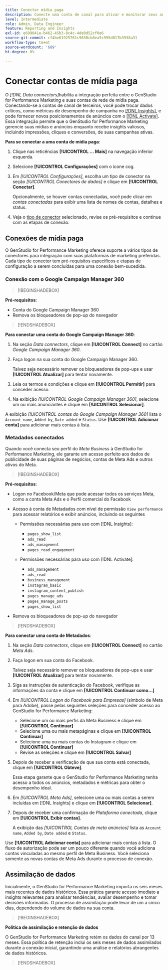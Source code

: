 ```yaml
---
title: Conectar mídia paga
description: Conecte uma conta de canal para ativar e monitorar seus anúncios e mídia com o Adobe GenStudio for Performance Marketing.
level: Intermediate
role: Admin, Data Engineer
feature: Reporting and Insights
exl-id: e699041e-b462-45b3-8c4c-4de0d52cf0e6
source-git-commit: cf4be61925761c9630cb8ea5c995d017b3938a31
workflow-type: tm+mt
source-wordcount: '689'
ht-degree: 0%

---
```


# Conectar contas de mídia paga

O _[!DNL Data connectors]_&#x200B;habilita a integração perfeita entre o GenStudio for Performance Marketing e suas contas de rede de mídia paga. Conectando-se a contas de canal de terceiros, você pode trocar dados críticos, como métricas de desempenho de campanha no [[!DNL Insights]](/help/user-guide/insights/overview.md), e pode fornecer novos posicionamentos de anúncios com o [[!DNL Activate]](/help/user-guide/activation/overview.md). Essa integração permite que o GenStudio for Performance Marketing gerencie suas mídias e anúncios enquanto recebe insights valiosos, incluindo impressões, cliques e conversões, de suas campanhas ativas.

**Para se conectar a uma conta de mídia paga**:

1. Clique nas reticências **[!UICONTROL ... Mais]** na navegação inferior esquerda.

1. Selecione **[!UICONTROL Configurações]** com o ícone cog.

1. Em _[!UICONTROL Configurações]_, escolha um tipo de conector na seção _[!UICONTROL Conectores de dados]_ e clique em **[!UICONTROL Conectar]**.

   Opcionalmente, se houver contas conectadas, você pode clicar em _contas conectadas_ para exibir uma lista de nomes de contas, detalhes e status.

1. Veja o [tipo de conector](#connector-types) selecionado, revise os pré-requisitos e continue com as etapas de conexão.

## Conexões de mídia paga

O GenStudio for Performance Marketing oferece suporte a vários tipos de conectores para integração com suas plataformas de marketing preferidas. Cada tipo de conector tem pré-requisitos específicos e etapas de configuração a serem concluídas para uma conexão bem-sucedida.

### Conexão com o Google Campaign Manager 360

>[!BEGINSHADEBOX]

**Pré-requisitos**:

- Conta do Google Campaign Manager 360
- Remova os bloqueadores de pop-up do navegador

>[!ENDSHADEBOX]

**Para conectar uma conta do Google Campaign Manager 360**:

1. Na seção _Data connectors_, clique em **[!UICONTROL Connect]** no cartão _Google Campaign Manager 360_.

1. Faça logon na sua conta do Google Campaign Manager 360.

   Talvez seja necessário remover os bloqueadores de pop-ups e usar **[!UICONTROL Atualizar]** para tentar novamente.

1. Leia os termos e condições e clique em **[!UICONTROL Permitir]** para conceder acesso.

1. Na exibição _[!UICONTROL Google Campaign Manager 360]_, selecione um ou mais anunciantes e clique em **[!UICONTROL Selecionar]**.

A exibição _[!UICONTROL contas do Google Campaign Manager 360]_ lista o `Account name`, `Added by`, `Date added` e `Status`. Use **[!UICONTROL Adicionar conta]** para adicionar mais contas à lista.

### Metadados conectados

Quando você conecta seu perfil do _Meta Business_ à GenStudio for Performance Marketing, ele garante um acesso perfeito aos dados de publicidade de suas páginas de negócios, contas de Meta Ads e outros ativos do Meta.

>[!BEGINSHADEBOX]

**Pré-requisitos**:

- Logon no Facebook/Meta que pode acessar todos os serviços Meta, como a conta Meta Ads e o Perfil comercial do Facebook
- Acesso à conta de Metadados com nível de permissão `View performance` para acessar relatórios e exibir anúncios, incluindo os seguintes
   - Permissões necessárias para uso com [!DNL Insights]:

      - `pages_show_list`
      - `ads_read`
      - `ads_management`
      - `pages_read_engagement`

   - Permissões necessárias para uso com [!DNL Activate]:

      - `ads_management`
      - `ads_read`
      - `business_management`
      - `instagram_basic`
      - `instagram_content_publish`
      - `pages_manage_ads`
      - `pages_manage_posts`
      - `pages_show_list`

- Remova os bloqueadores de pop-up do navegador

>[!ENDSHADEBOX]

**Para conectar uma conta de Metadados**:

1. Na seção _Data connectors_, clique em **[!UICONTROL Connect]** no cartão _Meta Ads_.

1. Faça logon em sua conta do Facebook.

   Talvez seja necessário remover os bloqueadores de pop-ups e usar **[!UICONTROL Atualizar]** para tentar novamente.

1. Siga as instruções de autenticação do Facebook, verifique as informações da conta e clique em **[!UICONTROL Continuar como...]**

1. Em _[!UICONTROL Logon do Facebook para Empresas]_ (símbolo de Meta para Adobe), passe pelas seguintes seleções para conceder acesso ao GenStudio for Performance Marketing:

   - Selecione um ou mais perfis da Meta Business e clique em **[!UICONTROL Continuar]**
   - Selecione uma ou mais metapáginas e clique em **[!UICONTROL Continuar]**
   - Selecione uma ou mais contas do Instagram e clique em **[!UICONTROL Continuar]**
   - Revise as seleções e clique em **[!UICONTROL Salvar]**

1. Depois de receber a verificação de que sua conta está conectada, clique em **[!UICONTROL Obteve]**.

   Essa etapa garante que o GenStudio for Performance Marketing tenha acesso a todos os anúncios, metadados e métricas para obter o desempenho ideal.

1. Em _[!UICONTROL Meta Ads]_, selecione uma ou mais contas a serem incluídas em [!DNL Insights] e clique em **[!UICONTROL Selecionar]**.

1. Depois de receber uma confirmação de _Plataforma conectada_, clique em **[!UICONTROL Exibir contas]**.

   A exibição das _[!UICONTROL Contas de meta anúncios]_ lista as `Account name`, `Added by`, `Date added` e `Status`.

Use **[!UICONTROL Adicionar conta]** para adicionar mais contas à lista. O fluxo de autorização pode ser um pouco diferente quando você adiciona contas vinculadas ao mesmo perfil de Meta Business. Você seleciona somente as novas contas de Meta Ads durante o processo de conexão.

## Assimilação de dados

Inicialmente, o GenStudio for Performance Marketing importa os seis meses mais recentes de dados históricos. Essa prática garante acesso imediato a insights relevantes para analisar tendências, avaliar desempenho e tomar decisões informadas. O processo de assimilação pode levar de um a cinco dias, dependendo do volume de dados na sua conta.

>[!BEGINSHADEBOX]

**Política de assimilação e retenção de dados**

O GenStudio for Performance Marketing retém os dados do canal por 13 meses. Essa política de retenção inclui os seis meses de dados assimilados durante a conexão inicial, garantindo uma análise e relatórios abrangentes de dados históricos.

>[!ENDSHADEBOX]
